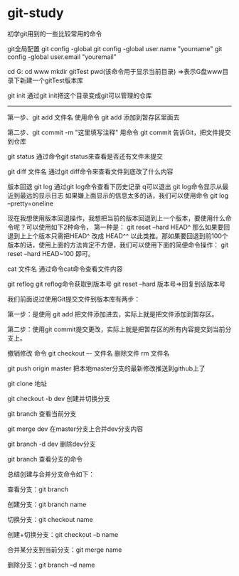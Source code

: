 # git-study
初学git用到的一些比较常用的命令

git全局配置
git config -global
git config -global user.name "yourname"
git config -global user.email "youremail"

cd G:
cd www
mkdir gitTest
pwd(该命令用于显示当前目录)
=>表示G盘www目录下新建一个gitTest版本库

git init 
通过git init把这个目录变成git可以管理的仓库

----------------------------------------------------------------------------------
第一步、git add 文件名
使用命令 git add 添加到暂存区里面去

第二步、git commit -m "这里填写注释"
用命令 git commit 告诉Git，把文件提交到仓库

git status
通过命令git status来查看是否还有文件未提交

git diff 文件名
通过git diff命令来查看文件到底改了什么内容

版本回退
git log 
通过git log命令查看下历史记录
q可以退出
git log命令显示从最近到最远的显示日志
如果嫌上面显示的信息太多的话，我们可以使用命令 
git log –pretty=oneline

现在我想使用版本回退操作，我想把当前的版本回退到上一个版本，要使用什么命令呢？可以使用如下2种命令，
第一种是：
git reset  –hard HEAD^ 
那么如果要回退到上上个版本只需把HEAD^ 改成 HEAD^^ 以此类推。那如果要回退到前100个版本的话，使用上面的方法肯定不方便，我们可以使用下面的简便命令操作：
git reset  –hard HEAD~100 即可。

cat 文件名
通过命令cat命令查看文件内容

git reflog
git reflog命令获取到版本号
git reset  –hard 版本号=>回复到该版本号

我们前面说过使用Git提交文件到版本库有两步：

第一步：是使用 git add 把文件添加进去，实际上就是把文件添加到暂存区。

第二步：使用git commit提交更改，实际上就是把暂存区的所有内容提交到当前分支上。

撤销修改
命令 git checkout –- 文件名
删除文件
rm 文件名 

git push origin master
把本地master分支的最新修改推送到github上了

git clone 地址

git checkout -b dev 
创建并切换分支

git branch 
查看当前分支

git merge dev 
在master分支上合并dev分支内容

git branch -d dev 
删除dev分支

git branch
查看分支的命令

总结创建与合并分支命令如下：

查看分支：git branch

创建分支：git branch name

切换分支：git checkout name

创建+切换分支：git checkout –b name

合并某分支到当前分支：git merge name

删除分支：git branch –d name

